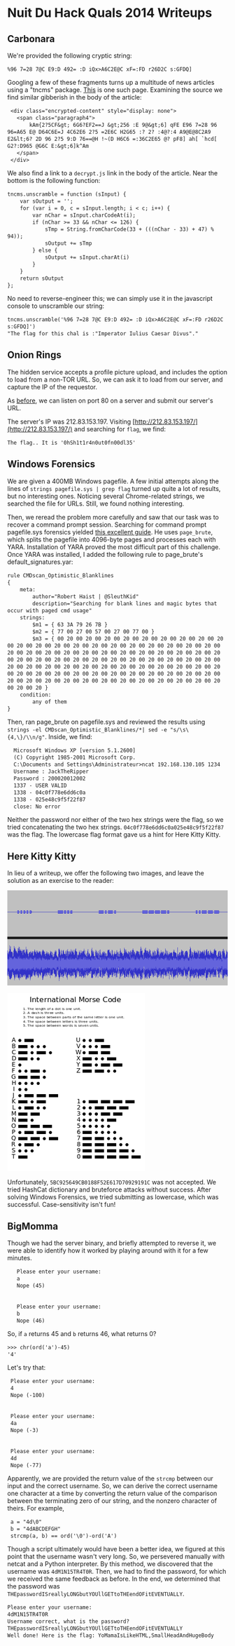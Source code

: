 <link rel='stylesheet' href='markdown8.css'/>

Nuit Du Hack Quals 2014 Writeups
================================
<a id="carbonara"></a>

Carbonara
---------

We're provided the following cryptic string:

	%96 7=28 7@C E9:D 492= :D iQx>A6C2E@C xF=:FD r26D2C s:GFDQ]

Googling a few of these fragments turns up a multitude of news articles using a "tncms" package. [This](http://www.timesdispatch.com/news/local/central-virginia/a-pow-son-s--year-quest-finally-unfurls/article_3693659c-4788-516c-8c73-1c8defc13efa.html?mode=jqm) is one such page. Examining the source we find similar gibberish in the body of the article:
	 
	 <div class="encrypted-content" style="display: none">
	   <span class="paragraph4">
	       kAm{2?5CF&gt; 6G6?EF2==J &gt;256 :E 9@&gt;6] qFE E96 7=28 96 96=A65 E@ D64C6E=J 4C62E6 2?5 =2E6C H2G65 :? 2? :4@?:4 A9@E@8C2A9 E2&lt;6? 2D 96 2?5 9:D 76==@H !~(D H6C6 =:36C2E65 @? pF8] ah[ `hcd[ G2?:D965 @G6C E:&gt;6]k^Am
	   </span>
	 </div>

We also find a link to a `decrypt.js` link in the body of the article. Near the bottom is the following function:

    tncms.unscramble = function (sInput) {
        var sOutput = '';
        for (var i = 0, c = sInput.length; i < c; i++) {
            var nChar = sInput.charCodeAt(i);
            if (nChar >= 33 && nChar <= 126) {
                sTmp = String.fromCharCode(33 + (((nChar - 33) + 47) % 94));
                sOutput += sTmp
            } else {
                sOutput += sInput.charAt(i)
            }
        }
        return sOutput
    };
    
No need to reverse-engineer this; we can simply use it in the javascript console to unscramble our string:

    tncms.unscramble('%96 7=28 7@C E9:D 492= :D iQx>A6C2E@C xF=:FD r26D2C s:GFDQ]')
    "The flag for this chal is :"Imperator Iulius Caesar Divus"."

<a id="onionrings"></a>
Onion Rings
-----------

The hidden service accepts a profile picture upload, and includes the option to load from a non-TOR URL. So, we can ask it to load from our server, and capture the IP of the requestor. 

As [before](http://sigint.ru/backdoor2014/backdoor2014.html#web100-1), we can listen on port 80 on a server and submit our server's URL.

The server's IP was 212.83.153.197. Visiting [http://212.83.153.197/](http://212.83.153.197/) and searching for `flag`, we find:

    The flag.. It is '0hSh1t1r4n0ut0fn00dl35'

<a id="windowsforensics"></a>

Windows Forensics
-----------------

We are given a 400MB Windows pagefile. A few initial attempts along the lines of `strings pagefile.sys | grep flag` turned up quite a lot of results, but no interesting ones. Noticing several Chrome-related strings, we searched the file for URLs. Still, we found nothing interesting. 

Then, we reread the problem more carefully and saw that our task was to recover a command prompt session. Searching for command prompt pagefile.sys forensics yielded [this excellent guide](http://blog.roberthaist.com/2013/12/restoring-windows-cmd-sessions-from-pagefile-sys-2/). He uses `page_brute`, which splits the pagefile into 4096-byte pages and processes each with YARA. Installation of YARA proved the most difficult part of this challenge. Once YARA was installed, I added the following rule to page_brute's default_signatures.yar:

    rule CMDscan_Optimistic_Blanklines
    {
        meta:
            author="Robert Haist | @SleuthKid"
            description="Searching for blank lines and magic bytes that occur with paged cmd usage"
        strings:
            $m1 = { 63 3A 79 26 7B }
            $m2 = { 77 00 27 00 57 00 27 00 77 00 }
            $m3 = { 00 20 00 20 00 20 00 20 00 20 00 20 00 20 00 20 00 20 00 20 00 20 00 20 00 20 00 20 00 20 00 20 00 20 00 20 00 20 00 20 00 20 00 20 00 20 00 20 00 20 00 20 00 20 00 20 00 20 00 20 00 20 00 20 00 20 00 20 00 20 00 20 00 20 00 20 00 20 00 20 00 20 00 20 00 20 00 20 00 20 00 20 00 20 00 20 00 20 00 20 00 20 00 20 00 20 00 20 00 20 00 20 00 20 00 20 00 20 00 20 00 20 00 20 00 20 00 20 00 20 00 20 00 20 00 20 00 20 00 20 00 20 00 20 00 20 00 20 00 20 00 20 00 20 00 20 00 20 00 20 }
        condition:
            any of them
    }

Then, ran page_brute on pagefile.sys and reviewed the results using `strings -el CMDscan_Optimistic_Blanklines/*| sed -e "s/\s\{4,\}/\\n/g"`. Inside, we find:

      Microsoft Windows XP [version 5.1.2600]
      (C) Copyright 1985-2001 Microsoft Corp.
      C:\Documents and Settings\Administrateur>ncat 192.168.130.105 1234
      Username : JackTheRipper
      Password : 200020012002
      1337 - USER VALID
      1338 - 04c0f778e6dd6c0a
      1338 - 025e48c9f5f22f87
      close: No error

Neither the password nor either of the two hex strings were the flag, so we tried concatenating the two hex strings. `04c0f778e6dd6c0a025e48c9f5f22f87` was the flag. The lowercase flag format gave us a hint for Here Kitty Kitty.

<a id="herekittykitty"></a>
Here Kitty Kitty
----------------

In lieu of a writeup, we offer the following two images, and leave the solution as an exercise to the reader:

![waveform](kitty-waveform.png)

![morse code](morse.png)

Unfortunately, `5BC925649CB0188F52E617D70929191C` was not accepted. We tried HashCat dictionary and bruteforce attacks without success. After solving Windows Forensics, we tried submitting as lowercase, which was successful. Case-sensitivity isn't fun!

BigMomma
--------

Though we had the server binary, and briefly attempted to reverse it, we were able to identify how it worked by playing around with it for a few minutes.

       Please enter your username:
       a
       Nope (45)


       Please enter your username:
       b
       Nope (46)

So, if `a` returns 45 and `b` returns 46, what returns 0? 

    >>> chr(ord('a')-45)
    '4'

Let's try that:
     
     Please enter your username:
     4
     Nope (-100)

     
     Please enter your username:
     4a
     Nope (-3)


     Please enter your username:
     4d
     Nope (-77)
     
Apparently, we are provided the return value of the `strcmp` between our input and the correct username. So, we can derive the correct username one character at a time by converting the return value of the comparison between the terminating zero of our string, and the nonzero character of theirs. For example,

     a = "4d\0"
     b = "4dABCDEFGH"
     strcmp(a, b) == ord('\0')-ord('A')

Though a script ultimately would have been a better idea, we figured at this point that the username wasn't very long. So, we persevered manually with netcat and a Python interpreter. By this method, we discovered that the username was `4dM1N15TR4T0R`. Then, we had to find the password, for which we received the same feedback as before. In the end, we determined that the password was `THEpasswordISreallyLONGbutYOUllGETtoTHEendOFitEVENTUALLY`. 
       
    Please enter your username:
    4dM1N15TR4T0R
    Username correct, what is the password?THEpasswordISreallyLONGbutYOUllGETtoTHEendOFitEVENTUALLY
    Well done! Here is the flag: YoMamaIsLikeHTML,SmallHeadAndHugeBody


